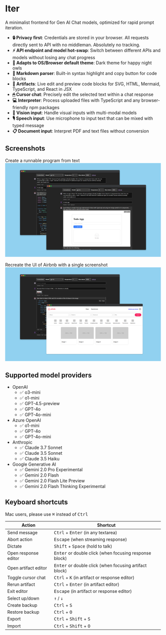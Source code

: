 # Iter

A minimalist frontend for Gen AI Chat models, optimized for rapid prompt iteration.

- **🔒 Privacy first**: Credentials are stored in your browser. All requests directly sent to API with no middleman. Absolutely no tracking.
- **⚡ API endpoint and model hot-swap**: Switch between different APIs and models without losing any chat progress
- **🦉 Adapts to OS/Browser default theme**: Dark theme for happy night owls
- **💅 Markdown parser**: Built-in syntax highlight and copy button for code blocks
- **🧭 Artifacts**: Live edit and preview code blocks for SVG, HTML, Mermaid, TypeScript, and React in JSX
- **🖱 Cursor chat**: Precisely edit the selected text within a chat response
- **💻 Interpreter**: Process uploaded files with TypeScript and any browser-friendly npm packages
- **📸 Vision input**: Handle visual inputs with multi-modal models
- **🎙️ Speech input**: Use microphone to input text that can be mixed with typed message
- **📋 Document input**: Interpret PDF and text files without conversion

## Screenshots

Create a runnable program from text
![Two screenshots of the app, one showing gpt generated code for a todo app, another showing the todo app running live](./designs/screenshots/artifact.png)

Recreate the UI of Airbnb with a single screenshot
![Two screenshots of the app, one showing gpt generated code based on user uploaded screen, another showing the code running live](./designs/screenshots/vision.png)

## Supported model providers

- OpenAI
  - ✅ o3-mini
  - ✅ o1-mini
  - ✅ GPT-4.5-preview
  - ✅ GPT-4o
  - ✅ GPT-4o-mini
- Azure OpenAI
  - ✅ o1-mini
  - ✅ GPT-4o
  - ✅ GPT-4o-mini
- Anthropic
  - ✅ Claude 3.7 Sonnet
  - ✅ Claude 3.5 Sonnet
  - ✅ Claude 3.5 Haiku
- Google Generative AI
  - ✅ Gemini 2.0 Pro Experimental
  - ✅ Gemini 2.0 Flash
  - ✅ Gemini 2.0 Flash Lite Preview
  - ✅ Gemini 2.0 Flash Thinking Experimental

## Keyboard shortcuts

Mac users, please use <kbd>⌘</kbd> instead of <kbd>Ctrl</kbd>

| Action               | Shortcut                                                        |
| -------------------- | --------------------------------------------------------------- |
| Send message         | <kbd>Ctrl</kbd> + <kbd>Enter</kbd> (in any textarea)            |
| Abort action         | <kbd>Escape</kbd> (when streaming response)                     |
| Dictate              | <kbd>Shift</kbd> + <kbd>Space</kbd> (hold to talk)              |
| Open response editor | <kbd>Enter</kbd> or double click (when focusing response block) |
| Open artifact editor | <kbd>Enter</kbd> or double click (when focusing artifact block) |
| Toggle cursor chat   | <kbd>Ctrl</kbd> + <kbd>K</kbd> (in artifact or response editor) |
| Rerun artifact       | <kbd>Ctrl</kbd> + <kbd>Enter</kbd> (in artifact editor)         |
| Exit editor          | <kbd>Escape</kbd> (in artifact or response editor)              |
| Select up/down       | <kbd>↑</kbd> / <kbd>↓</kbd>                                     |
| Create backup        | <kbd>Ctrl</kbd> + <kbd>S</kbd>                                  |
| Restore backup       | <kbd>Ctrl</kbd> + <kbd>O</kbd>                                  |
| Export               | <kbd>Ctrl</kbd> + <kbd>Shift</kbd> + <kbd>S</kbd>               |
| Import               | <kbd>Ctrl</kbd> + <kbd>Shift</kbd> + <kbd>O</kbd>               |
